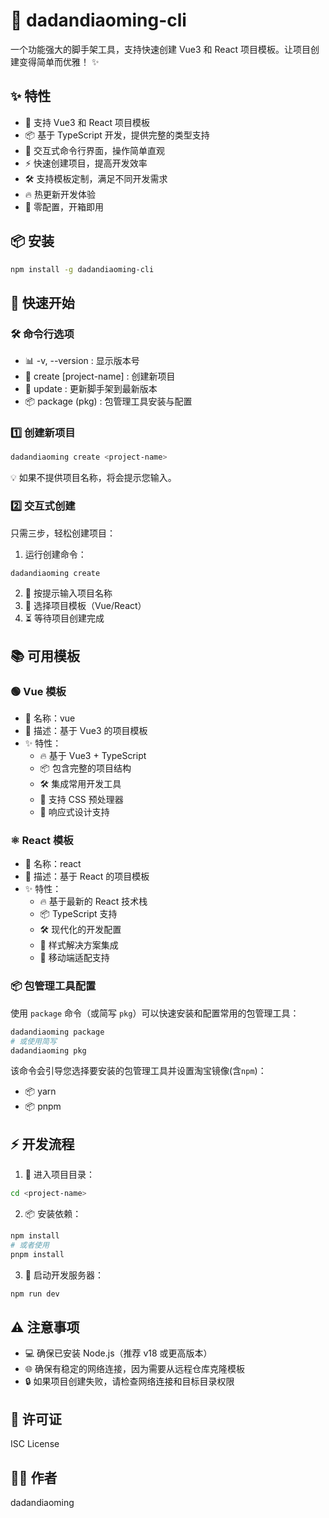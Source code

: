 # 🎨 dadandiaoming-cli

一个功能强大的脚手架工具，支持快速创建 Vue3 和 React 项目模板。让项目创建变得简单而优雅！ ✨

## ✨ 特性

- 🚀 支持 Vue3 和 React 项目模板
- 📦 基于 TypeScript 开发，提供完整的类型支持
- 🎨 交互式命令行界面，操作简单直观
- ⚡️ 快速创建项目，提高开发效率
- 🛠️ 支持模板定制，满足不同开发需求
- 🔥 热更新开发体验
- 🎯 零配置，开箱即用

## 📦 安装

```bash
npm install -g dadandiaoming-cli
```
## 🚀 快速开始
### 🛠️ 命令行选项
- 📊 -v, --version : 显示版本号
- 🎯 create [project-name] : 创建新项目
- 🔄 update : 更新脚手架到最新版本
- 📦 package (pkg) : 包管理工具安装与配置
### 1️⃣ 创建新项目
```bash
dadandiaoming create <project-name>
```
💡 如果不提供项目名称，将会提示您输入。

### 2️⃣ 交互式创建
只需三步，轻松创建项目：

1. 运行创建命令：
```bash
dadandiaoming create
```
2. 📝 按提示输入项目名称
3. 🎯 选择项目模板（Vue/React）
4. ⏳ 等待项目创建完成

## 📚 可用模板
### 🟢 Vue 模板
- 📌 名称：vue
- 📝 描述：基于 Vue3 的项目模板
- ✨ 特性：
  - 🔥 基于 Vue3 + TypeScript
  - 📦 包含完整的项目结构
  - 🛠️ 集成常用开发工具
  - 🎨 支持 CSS 预处理器
  - 📱 响应式设计支持
### ⚛️ React 模板
- 📌 名称：react
- 📝 描述：基于 React 的项目模板
- ✨ 特性：
  - 🔥 基于最新的 React 技术栈
  - 📦 TypeScript 支持
  - 🛠️ 现代化的开发配置
  - 🎨 样式解决方案集成
  - 📱 移动端适配支持

### 📦 包管理工具配置
使用 `package` 命令（或简写 `pkg`）可以快速安装和配置常用的包管理工具：

```bash
dadandiaoming package
# 或使用简写
dadandiaoming pkg
```
该命令会引导您选择要安装的包管理工具并设置淘宝镜像(含`npm`)：
- 📦 yarn
- 📦 pnpm

## ⚡️ 开发流程
1. 📂 进入项目目录：
```bash
cd <project-name>
```
2. 📦 安装依赖：
```bash
npm install
# 或者使用
pnpm install
```
3. 🚀 启动开发服务器：
```bash
npm run dev
```
## ⚠️ 注意事项
- 💻 确保已安装 Node.js（推荐 v18 或更高版本）
- 🌐 确保有稳定的网络连接，因为需要从远程仓库克隆模板
- 🔒 如果项目创建失败，请检查网络连接和目标目录权限

## 📄 许可证
ISC License

## 👨‍💻 作者
dadandiaoming
